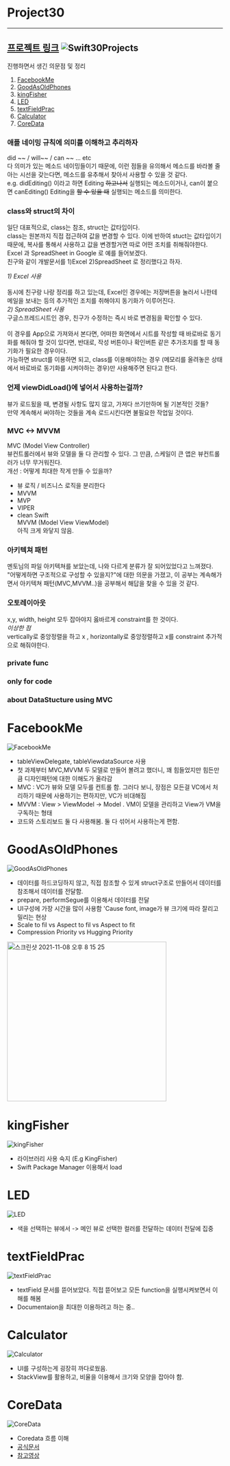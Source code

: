 # Project30
----
[프로젝트 링크](https://github.com/soapyigu/Swift-30-Projects)
![Swift30Projects](https://user-images.githubusercontent.com/70427427/130021929-ed61c154-ef63-4d23-8342-28c1b2eb844a.png)
----


진행하면서 생긴 의문점 및 정리 

1. [FacebookMe](#facebookme)
2. [GoodAsOldPhones](#goodasoldphones)
3. [kingFisher](#kingfisher)
4. [LED](#led)
5. [textFieldPrac](#textfieldprac)
6. [Calculator](#calculator)
7. [CoreData](#coredata)

### 애플 네이밍 규칙에 의미를 이해하고 추리하자 <br> 
did ~~  / will~~  / can ~~ ... etc <br>
다 의미가 있는 메소드 네이밍들이기 때문에, 이런 점들을 유의해서 메소드를 바라볼 줄 아는 시선을 갖는다면, 메소드를 유추해서 찾아서 사용할 수 있을 것 같다. <br>
e.g. didEditing() 이라고 하면 Editing ~~하고나서~~ 실행되는 메소드이거나, can이 붙으면 canEditing() Editing을 ~~할 수 있을 때~~ 실행되는 메소드를 의미한다. <br>

### class와 struct의 차이 
일단 대표적으로, class는 참조, struct는 값타입이다.<br>
class는 원본까지 직접 접근하여 값을 변경할 수 있다. 이에 반하여  stuct는 값타입이기 때문에, 복사를 통해서 사용하고 값을 변경할거면 따로 어떤 조치를 취해줘야한다. <br>
Excel 과 SpreadSheet in Google 로 예를 들어보겠다.<br>
친구와 같이 개발문서를 1)Excel 2)SpreadSheet 로 정리했다고 하자. <br> 

*1) Excel 사용*<br>  
동시에 친구랑 나랑 정리를 하고 있는데, Excel인 경우에는 저장버튼을 눌러서 나한테 메일을 보내는 등의 추가적인 조치를 취해야지 동기화가 이루어진다. <br>
*2) SpreadSheet 사용*<br>
구글스프레드시트인 경우, 친구가 수정하는 즉시 바로 변경됨을 확인할 수 있다.<br>
<br>
이 경우를 App으로 가져와서 본다면, 어떠한 화면에서 시트를 작성할 때 바로바로 동기화를 해줘야 할 것이 있다면, 반대로, 작성 버튼이나 확인버튼 같은 추가조치를 할 때 동기화가 필요한 경우이다. <br>
가능하면 struct를 이용하면 되고, class를 이용해야하는 경우 (메모리를 올려놓은 상태에서 바로바로 동기화를 시켜야하는 경우)만 사용해주면 된다고 한다.  

### 언제 viewDidLoad()에 넣어서 사용하는걸까? 
뷰가 로드됬을 때, 변경될 사항도 많지 않고, 가져다 쓰기만하며 될 기본적인 것들? <br>
만약 계속해서 써야하는 것들을 계속 로드시킨다면 불필요한 작업일 것이다. 

### MVC <-> MVVM
MVC (Model View Controller) <br>
뷰컨트롤러에서 뷰와 모델을 둘 다 관리할 수 있다. 그 만큼, 스케일이 큰 앱은 뷰컨트롤러가 너무 무거워진다. <br>
개선 : 어떻게 최대한 작게 만들 수 있을까? <br>
- 뷰 로직 / 비즈니스 로직을 분리한다 
- MVVM
- MVP
- VIPER
- clean Swift <br>
MVVM (Model View ViewModel) <br> 
아직 크게 와닿지 않음. <br>

### 아키텍쳐 패턴
멘토님의 파일 아키텍쳐를 보았는데, 나와 다르게 분류가 잘 되어있었다고 느껴졌다. <br>
"어떻게하면 구조적으로 구성할 수 있을지?"에 대한 의문을 가졌고, 이 공부는 계속해가면서 아키텍쳐 패턴(MVC,MVVM..)을 공부해서 해답을 찾을 수 있을 것 같다. 

### 오토레이아웃
x,y, width, height 모두 잡아야지 옳바르게 constraint를 한 것이다.<br>
*이상한 점* <br>
vertically로 중앙정렬을 하고 x , horizontally로 중앙정렬하고 x를 constraint 추가적으로 해줘야한다. 

### private func 

### only for code 

### about DataStucture using MVC 

# FacebookMe

![FacebookMe](https://user-images.githubusercontent.com/70427427/140731033-06d2c981-09f8-48a9-8e1e-79ad2922da6e.gif)

- tableViewDelegate, tableViewdataSource 사용 
- 첫 과제부터 MVC,MVVM 두 모델로 만들어 볼려고 했더니, 꽤 힘들었지만 힘든만큼 디자인패턴에 대한 이해도가 올라감  
- MVC : VC가 뷰와 모델 모두를 컨트롤 함. 그러다 보니, 장점은 모든걸 VC에서 처리하기 때문에 사용하기는 편하지만, VC가 비대해짐 
- MVVM : View > ViewModel -> Model . VM이 모델을 관리하고 View가 VM을 구독하는 형태 
- 코드와 스토리보드 둘 다 사용해봄. 둘 다 섞어서 사용하는게 편함.

# GoodAsOldPhones

![GoodAsOldPhones](https://user-images.githubusercontent.com/70427427/140731039-f7c19927-446a-4993-ba3e-088d9106620d.gif)
- 데이터를 하드코딩하지 않고, 직접 참조할 수 있게 struct구조로 만들어서 데이터를 참조해서 데이터를 전달함. 
- prepare, performSegue를 이용해서 데이터를 전달
- UI구성에 가장 시간을 많이 사용함 'Cause font, image가 뷰 크기에 따라 잘리고 밀리는 현상
- Scale to fil vs Aspect to fil vs Aspect to fit
- Compression Priority vs Hugging Priority 
<img width="372" alt="스크린샷 2021-11-08 오후 8 15 25" src="https://user-images.githubusercontent.com/70427427/140732633-b4fe15e7-38f0-457d-90b5-17b39c8f184d.png">


# kingFisher

![kingFisher](https://user-images.githubusercontent.com/70427427/140731048-bfd96885-f03a-4a6b-a995-cb5ed7d3f6d4.gif)

- 라이브러리 사용 숙지 (E.g KingFisher) 
- Swift Package Manager 이용해서 load 


# LED

![LED](https://user-images.githubusercontent.com/70427427/140731056-5f2604d1-6119-4cb5-96e8-754b639ad0ab.gif)

- 색을 선택하는 뷰에서 -> 메인 뷰로 선택한 컬러를 전달하는 데이터 전달에 집중  

# textFieldPrac

![textFieldPrac](https://user-images.githubusercontent.com/70427427/140731065-4dbcc62e-05c9-45ca-b87e-99937e31788d.gif)

- textField 문서를 뜯어보았다. 직접 뜯어보고 모든 function을 실행시켜보면서 이해를 해봄 
- Documentaion을 최대한 이용하려고 하는 중..

# Calculator

![Calculator](https://user-images.githubusercontent.com/70427427/140731071-39d20ff4-96a8-4997-8a3a-b216a8536559.gif)

- UI를 구성하는게 굉장히 까다로웠음. 
- StackView를 활용하고, 비율을 이용해서 크기와 모양을 잡아야 함.

# CoreData
![CoreData](https://user-images.githubusercontent.com/70427427/140731084-f44ddaae-c4a7-434b-b09f-11f10b9d54e1.gif)

- Coredata 흐름 이해 
- [공식문서](https://developer.apple.com/documentation/coredata)
- [참고영상](https://www.youtube.com/watch?v=M-3oFO7P1gQ)



